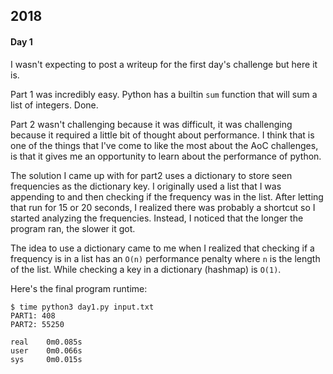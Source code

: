 ## 2018 ##

#### Day 1 ####
I wasn't expecting to post a writeup for the first day's challenge but here it is.

Part 1 was incredibly easy. Python has a builtin `sum` function that will sum a list of integers. Done.

Part 2 wasn't challenging because it was difficult, it was challenging because it required a little bit of thought about
performance. I think that is one of the things that I've come to like the most about the AoC challenges, is that it
gives me an opportunity to learn about the performance of python.

The solution I came up with for part2 uses a dictionary to store seen frequencies as the dictionary key. I originally
used a list that I was appending to and then checking if the frequency was in the list. After letting that run for 15 or
20 seconds, I realized there was probably a shortcut so I started analyzing the frequencies. Instead, I noticed that the
longer the program ran, the slower it got.

The idea to use a dictionary came to me when I realized that checking if a frequency is in a list has an `O(n)`
performance penalty where `n` is the length of the list. While checking a key in a dictionary (hashmap) is `O(1)`.

Here's the final program runtime:
```
$ time python3 day1.py input.txt
PART1: 408
PART2: 55250

real    0m0.085s
user    0m0.066s
sys     0m0.015s
```

